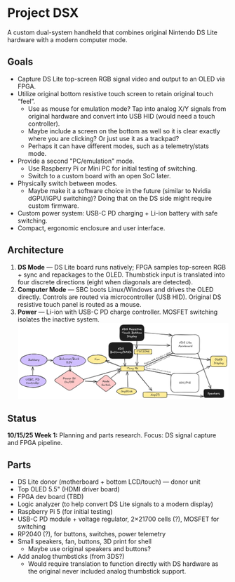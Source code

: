 # Project DSX

A custom dual-system handheld that combines original Nintendo DS Lite hardware with a modern computer mode.

## Goals
- Capture DS Lite top-screen RGB signal video and output to an OLED via FPGA.
- Utilize original bottom resistive touch screen to retain original touch “feel”.
  - Use as mouse for emulation mode? Tap into analog X/Y signals from original hardware and convert into USB HID (would need a touch controller).
  - Maybe include a screen on the bottom as well so it is clear exactly where you are clicking? Or just use it as a trackpad?
  - Perhaps it can have different modes, such as a telemetry/stats mode.
- Provide a second "PC/emulation" mode.
  - Use Raspberry Pi or Mini PC for initial testing of switching.
  - Switch to a custom board with an open SoC later.
- Physically switch between modes.
  - Maybe make it a software choice in the future (similar to Nvidia dGPU/iGPU switching)? Doing that on the DS side might require custom firmware.
- Custom power system: USB-C PD charging + Li-ion battery with safe switching.
- Compact, ergonomic enclosure and user interface.

## Architecture
1. **DS Mode** — DS Lite board runs natively; FPGA samples top-screen RGB + sync and repackages to the OLED. Thumbstick input is translated into four discrete directions (eight when diagonals are detected).
2. **Computer Mode** — SBC boots Linux/Windows and drives the OLED directly. Controls are routed via microcontroller (USB HID). Original DS resistive touch panel is routed as a mouse.
3. **Power** — Li-ion with USB-C PD charge controller. MOSFET switching isolates the inactive system.
![Current Schematic](https://github.com/canersaka/projectdsx/blob/main/hardware/schematics/Second%20Schematic%20Draft.png)
## Status
**10/15/25 Week 1:** Planning and parts research. Focus: DS signal capture and FPGA pipeline.

## Parts
- DS Lite donor (motherboard + bottom LCD/touch) — donor unit
- Top OLED 5.5" (HDMI driver board)
- FPGA dev board (TBD)
- Logic analyzer (to help convert DS Lite signals to a modern display)
- Raspberry Pi 5 (for initial testing)
- USB-C PD module + voltage regulator, 2×21700 cells (?), MOSFET for switching
- RP2040 (?), for buttons, switches, power telemetry
- Small speakers, fan, buttons, 3D print for shell
  - Maybe use original speakers and buttons?
- Add analog thumbsticks (from 3DS?)
  - Would require translation to function directly with DS hardware as the original never included analog thumbstick support.
